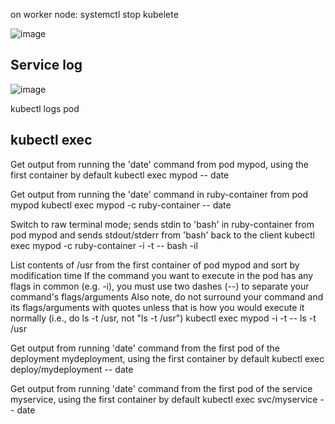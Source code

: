 on worker node:
systemctl stop kubelete

![image](https://github.com/user-attachments/assets/fcdb2297-9f91-4876-b76a-cef721e9ab43)


## Service log


![image](https://github.com/user-attachments/assets/abb907ad-0169-497f-b3ed-c4b3e8129f6a)

kubectl logs pod <pod name>

## kubectl exec

  Get output from running the 'date' command from pod mypod, using the first container by default
  kubectl exec mypod -- date
  
   Get output from running the 'date' command in ruby-container from pod mypod
  kubectl exec mypod -c ruby-container -- date
  
   Switch to raw terminal mode; sends stdin to 'bash' in ruby-container from pod mypod
   and sends stdout/stderr from 'bash' back to the client
  kubectl exec mypod -c ruby-container -i -t -- bash -il
  
   List contents of /usr from the first container of pod mypod and sort by modification time
   If the command you want to execute in the pod has any flags in common (e.g. -i),
   you must use two dashes (--) to separate your command's flags/arguments
   Also note, do not surround your command and its flags/arguments with quotes
   unless that is how you would execute it normally (i.e., do ls -t /usr, not "ls -t /usr")
  kubectl exec mypod -i -t -- ls -t /usr
  
   Get output from running 'date' command from the first pod of the deployment mydeployment, using the first container by default
  kubectl exec deploy/mydeployment -- date
  
   Get output from running 'date' command from the first pod of the service myservice, using the first container by default
  kubectl exec svc/myservice -- date
